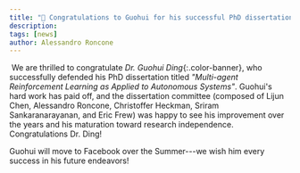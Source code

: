 ```yaml
---
title: "📢 Congratulations to Guohui for his successful PhD dissertation defense!!"
description:
tags: [news]
author: Alessandro Roncone
---
```

​
We are thrilled to congratulate *Dr. Guohui Ding*{:.color-banner}, who successfully defended his PhD dissertation titled _"Multi-agent Reinforcement Learning as Applied to Autonomous Systems"_. Guohui's hard work has paid off, and the dissertation committee (composed of Lijun Chen, Alessandro Roncone, Christoffer Heckman, Sriram Sankaranarayanan, and Eric Frew) was happy to see his improvement over the years and his maturation toward research independence. Congratulations Dr. Ding!

​Guohui will move to Facebook over the Summer---we wish him every success in his future endeavors!
